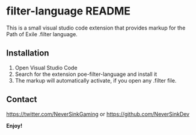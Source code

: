 # filter-language README

This is a small visual studio code extension that provides markup for the Path of Exile .filter language.

## Installation

1) Open Visual Studio Code
2) Search for the extension poe-filter-language and install it
3) The markup will automatically activate, if you open any .filter file.

## Contact

https://twitter.com/NeverSinkGaming or https://github.com/NeverSinkDev

**Enjoy!**
